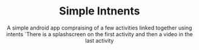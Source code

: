 <center>
<h1>Simple Intnents</h1>
<p>A simple android app compraising of a few activities linked together using intents
`There is a splashscreen on the first activity and then a video in the last activity</p>
  </center>
